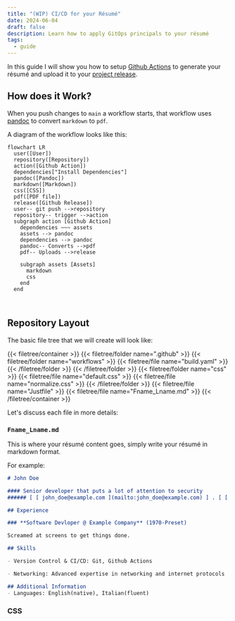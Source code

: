 ```yaml
---
title: "(WIP) CI/CD for your Résumé"
date: 2024-06-04
draft: false
description: Learn how to apply GitOps principals to your résumé
tags:
  - guide
---
```


In this guide I will show you how to setup [Github Actions](https://docs.github.com/en/actions) to generate your résumé and upload it to your [project release](https://docs.github.com/en/repositories/releasing-projects-on-github).

## How does it Work?
When you push changes to `main` a workflow starts, that workflow uses [pandoc](https://pandoc.org/) to convert `markdown` to `pdf`.

A diagram of the workflow looks like this: 

```mermaid
flowchart LR
  user([User])
  repository([Repository])
  action([Github Action])
  dependencies["Install Dependencies"]
  pandoc([Pandoc])
  markdown([Markdown])
  css([CSS])
  pdf([PDF file])
  release([Github Release])
  user-- git push -->repository
  repository-- trigger -->action
  subgraph action [Github Action]
    dependencies ~~~ assets
    assets --> pandoc
    dependencies --> pandoc
    pandoc-- Converts -->pdf
    pdf-- Uploads -->release

    subgraph assets [Assets]
      markdown
      css
    end
  end

  
```

## Repository Layout
The basic file tree that we will create will look like: 

{{< filetree/container >}}
  {{< filetree/folder name=".github" >}}
    {{< filetree/folder name="workflows" >}}
      {{< filetree/file name="build.yaml" >}}
    {{< /filetree/folder >}}
  {{< /filetree/folder >}}
  {{< filetree/folder name="css" >}}
    {{< filetree/file name="default.css" >}}
    {{< filetree/file name="normalize.css" >}}
  {{< /filetree/folder >}}
  {{< filetree/file name="Justfile" >}}
  {{< filetree/file name="Fname_Lname.md" >}}
{{< /filetree/container >}}

Let's discuss each file in more details:


### `Fname_Lname.md` 
This is where your résumé content goes, simply write your résumé in markdown format.

For example:

```markdown {filename="John_Doe.md"}
# John Doe

#### Senior developer that puts a lot of attention to security
###### [ [ john_doe@example.com ](mailto:john_doe@example.com) ] . [ [ +111-22-333-4444 ](tel:+111-22-333-4444) ] . [ [ Github ](https://github.com/ShaharNaveh/) ]

## Experience

### **Software Devloper @ Example Company** (1970-Preset)

Screamed at screens to get things done.

## Skills

- Version Control & CI/CD: Git, Github Actions

- Networking: Advanced expertise in networking and internet protocols

## Additional Information
- Languages: English(native), Italian(fluent)
```

### CSS
